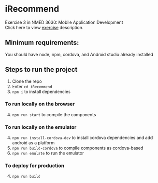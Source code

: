 # iRecommend
Exercise 3 in NMED 3630: Mobile Application Development
<br>
Click here to view [exercise](./docs/MobileApp_Exercise3.pdf) description.

## Minimum requirements:
You should have node, npm, cordova, and Android studio already installed

## Steps to run the project
  1. Clone the repo
  2. Enter `cd iRecommend`
  3. `npm i` to install dependencies
 
 ### To run locally on the browser
  4. `npm run start` to compile the components
 
 ### To run locally on the emulator
  4. `npm run install-cordova-dev` to install cordova dependencies and add android as a platform
  5. `npm run build-cordova` to compile components as cordova-based
  6. `npm run emulate` to run the emulator

### To deploy for production
  4. `npm run build`
